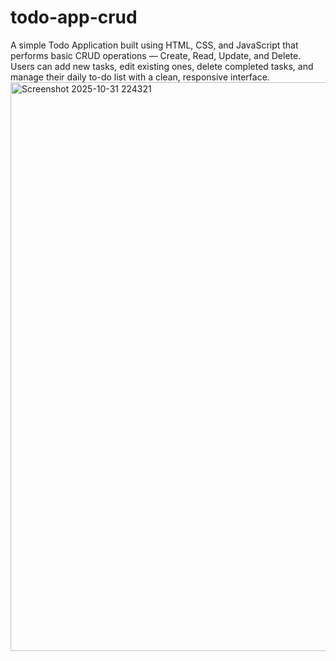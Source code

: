 # todo-app-crud
A simple Todo Application built using HTML, CSS, and JavaScript that performs basic CRUD operations — Create, Read, Update, and Delete. Users can add new tasks, edit existing ones, delete completed tasks, and manage their daily to-do list with a clean, responsive interface.
<img width="1914" height="910" alt="Screenshot 2025-10-31 224321" src="https://github.com/user-attachments/assets/6355a924-b2ac-4a5f-9c5d-11066f4dc944" />
